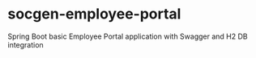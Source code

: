 # socgen-employee-portal
Spring Boot basic Employee Portal application with Swagger and H2 DB integration
